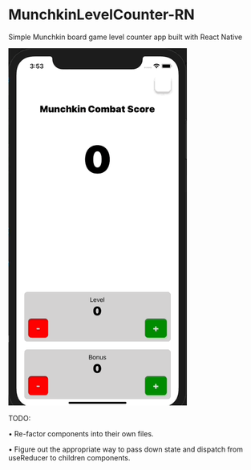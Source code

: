 # MunchkinLevelCounter-RN
Simple Munchkin board game level counter app built with React Native
  
![DEMO](Demo.gif)


TODO:

  • Re-factor components into their own files.
  
  • Figure out the appropriate way to pass down state and dispatch from useReducer to children components.
